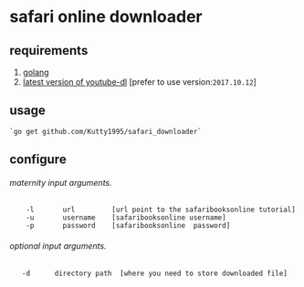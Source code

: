 # safari online downloader

## requirements

   1. [golang](https://golang.org/)
   2. [latest version of youtube-dl](https://github.com/rg3/youtube-dl) [prefer to use version:`2017.10.12`]

## usage
  
    `go get github.com/Kutty1995/safari_downloader`

## configure
   ###### maternity input arguments. 
   ```
       -l       url         [url point to the safaribooksonline tutorial]
       -u       username    [safaribooksonline username]
       -p       password    [safaribooksonline  password]
   ```
   ###### optional input arguments. 
   ```
      -d      directory path  [where you need to store downloaded file]
   ```

